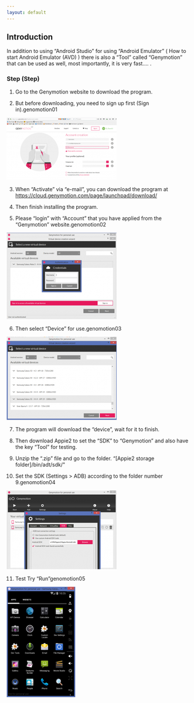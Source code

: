 ```yaml
---
layout: default
---
```


## Introduction

In addition to using “Android Studio” for using “Android Emulator” ( How to start Android Emulator (AVD) ) there is also a “Tool” called “Genymotion” that can be used as well, most importantly, it is very fast…. .

### Step (Step)

1. Go to the Genymotion website to download the program.

2. But before downloading, you need to sign up first (Sign in).genomotion01

![Image 1:](https://raw.githubusercontent.com/hackersden09/My_Blog/main/Images/genomotion01.png)
    
3. When “Activate” via “e-mail”, you can download the program at https://cloud.genymotion.com/page/launchpad/download/

4. Then finish installing the program.

5. Please “login” with “Account” that you have applied from the “Genymotion” website.genomotion02

![Image 2:](https://raw.githubusercontent.com/hackersden09/My_Blog/main/Images/genomotion02-.png)

6. Then select “Device” for use.genomotion03

![Image 3:](https://raw.githubusercontent.com/hackersden09/My_Blog/main/Images/genomotion03-300x226.png) 

7. The program will download the “device”, wait for it to finish.

8. Then download Appie2 to set the “SDK” to “Genymotion” and also have the key “Tool” for testing.

9. Unzip the “.zip” file and go to the folder. “[Appie2 storage folder]/bin/adt/sdk/"

10. Set the SDK (Settings > ADB) according to the folder number 9.genomotion04

![Image 4:](https://raw.githubusercontent.com/hackersden09/My_Blog/main/Images/genomotion04-300x214.png)

11. Test Try “Run”genomotion05

![Image 5:](https://raw.githubusercontent.com/hackersden09/My_Blog/main/Images/genomotion05-187x300.png)
